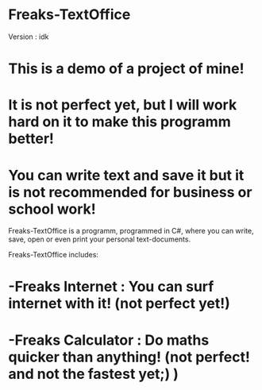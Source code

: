 # Freaks-TextOffice
Version : idk

# This is a demo of a project of mine!
# It is not perfect yet, but I will work hard on it to make this programm better!

# You can write text and save it but it is not recommended for business or school work!

Freaks-TextOffice is a programm, programmed in C#, where you can write, save, open or even print your personal text-documents.

Freaks-TextOffice includes: 
# -Freaks Internet : You can surf internet with it! (not perfect yet!)
# -Freaks Calculator : Do maths quicker than anything! (not perfect! and not the fastest yet;) )

